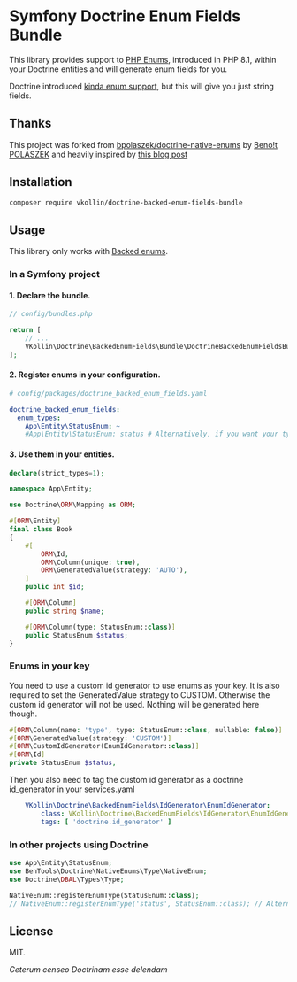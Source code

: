 # Symfony Doctrine Enum Fields Bundle

This library provides support to [PHP Enums](https://wiki.php.net/rfc/enumerations), introduced in PHP 8.1,
within your Doctrine entities and will generate enum fields for you.

Doctrine introduced [kinda enum support](https://www.doctrine-project.org/2022/01/11/orm-2.11.html), but this will give
you just string fields.

## Thanks

This project was forked from [bpolaszek/doctrine-native-enums](https://github.com/bpolaszek/doctrine-native-enums) by [
Beno!t POLASZEK](https://github.com/bpolaszek) and heavily inspired
by [this blog post](https://knplabs.com/en/blog/how-to-map-a-php-enum-with-doctrine-in-a-symfony-project)

## Installation

```bash
composer require vkollin/doctrine-backed-enum-fields-bundle
```

## Usage

This library only works with [Backed enums](https://wiki.php.net/rfc/enumerations#backed_enums).

### In a Symfony project

#### 1. Declare the bundle.

```php
// config/bundles.php

return [
    // ...
    VKollin\Doctrine\BackedEnumFields\Bundle\DoctrineBackedEnumFieldsBundle::class => ['all' => true],
];
```

#### 2. Register enums in your configuration.

```yaml
# config/packages/doctrine_backed_enum_fields.yaml

doctrine_backed_enum_fields:
  enum_types:
    App\Entity\StatusEnum: ~
    #App\Entity\StatusEnum: status # Alternatively, if you want your type to be named "status"
```

#### 3. Use them in your entities.

```php
declare(strict_types=1);

namespace App\Entity;

use Doctrine\ORM\Mapping as ORM;

#[ORM\Entity]
final class Book
{
    #[
        ORM\Id,
        ORM\Column(unique: true),
        ORM\GeneratedValue(strategy: 'AUTO'),
    ]
    public int $id;

    #[ORM\Column]
    public string $name;

    #[ORM\Column(type: StatusEnum::class)]
    public StatusEnum $status;
}
```

### Enums in your key

You need to use a custom id generator to use enums as your key. It is also required to set the GeneratedValue strategy to CUSTOM.
Otherwise the custom id generator will not be used. Nothing will be generated here though.

```php
#[ORM\Column(name: 'type', type: StatusEnum::class, nullable: false)]
#[ORM\GeneratedValue(strategy: 'CUSTOM')]
#[ORM\CustomIdGenerator(EnumIdGenerator::class)]
#[ORM\Id]
private StatusEnum $status,
```

Then you also need to tag the custom id generator as a doctrine id_generator in your services.yaml

```yaml
    VKollin\Doctrine\BackedEnumFields\IdGenerator\EnumIdGenerator:
        class: VKollin\Doctrine\BackedEnumFields\IdGenerator\EnumIdGenerator
        tags: [ 'doctrine.id_generator' ]
```

### In other projects using Doctrine

```php
use App\Entity\StatusEnum;
use BenTools\Doctrine\NativeEnums\Type\NativeEnum;
use Doctrine\DBAL\Types\Type;

NativeEnum::registerEnumType(StatusEnum::class);
// NativeEnum::registerEnumType('status', StatusEnum::class); // Alternatively, if you want your type to be named "status"
```

## License

MIT.

_Ceterum censeo Doctrinam esse delendam_
